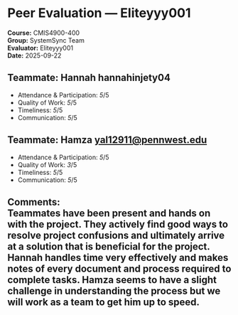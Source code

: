 # Peer Evaluation — Eliteyyy001
**Course:** CMIS4900-400  
**Group:** SystemSync Team  
**Evaluator:** Eliteyyy001  
**Date:** 2025-09-22  

## Teammate: Hannah hannahinjety04
- Attendance & Participation: _5_/5  
- Quality of Work: _5_/5  
- Timeliness: _5_/5  
- Communication: _5_/5


## Teammate: Hamza yal12911@pennwest.edu
- Attendance & Participation: _5_/5  
- Quality of Work: _3_/5  
- Timeliness: _5_/5  
- Communication: _5_/5

**Comments:**  
Teammates have been present and hands on with the project. They actively find good ways to resolve project confusions and ultimately arrive at a solution
that is beneficial for the project. Hannah handles time very effectively and makes notes of every document and process required to complete tasks. 
Hamza seems to have a slight challenge in understanding the process but we will work as a team to get him up to speed.
---

